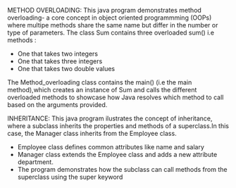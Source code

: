 METHOD OVERLOADING:
This java program demonstrates method overloading- a core concept in object oriented programmming (OOPs) where multipe methods share the same name but differ in the number or type of parameters.
The class Sum contains three overloaded sum() i.e methods :
  * One that takes two integers 
  * One that takes three integers 
  * One that takes two double values
    
The Method_overloading class contains the main() (i.e the main method),which creates an instance of Sum and calls the different overloaded methods to showcase how Java resolves which method to call based on the arguments provided.  

INHERITANCE:
This java program ilustrates the concept of inheritance, where a subclass inherits the properties and methods of a superclass.In this case, the Manager class inherits from the Employee class.
 * Employee class defines common attributes like name and salary
 * Manager class extends the Employee class and adds a new attribute department.
 * The program demonstrates how the subclass can call methods from the superclass using the super keyword


